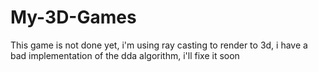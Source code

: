 # My-3D-Games
This game is not done yet, i'm using ray casting to render to 3d, i have a bad implementation of the dda algorithm, i'll fixe it soon 
